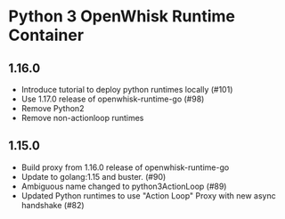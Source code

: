 <!--
#
# Licensed to the Apache Software Foundation (ASF) under one or more
# contributor license agreements.  See the NOTICE file distributed with
# this work for additional information regarding copyright ownership.
# The ASF licenses this file to You under the Apache License, Version 2.0
# (the "License"); you may not use this file except in compliance with
# the License.  You may obtain a copy of the License at
#
#     http://www.apache.org/licenses/LICENSE-2.0
#
# Unless required by applicable law or agreed to in writing, software
# distributed under the License is distributed on an "AS IS" BASIS,
# WITHOUT WARRANTIES OR CONDITIONS OF ANY KIND, either express or implied.
# See the License for the specific language governing permissions and
# limitations under the License.
#
-->

# Python 3 OpenWhisk Runtime Container

## 1.16.0
  - Introduce tutorial to deploy python runtimes locally (#101)
  - Use 1.17.0 release of openwhisk-runtime-go (#98)
  - Remove Python2
  - Remove non-actionloop runtimes

## 1.15.0
  - Build proxy from 1.16.0 release of openwhisk-runtime-go
  - Update to golang:1.15 and buster. (#90)
  - Ambiguous name changed to python3ActionLoop (#89)
  - Updated Python runtimes to use "Action Loop" Proxy with new async handshake (#82)

